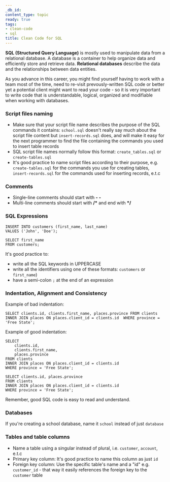 ```yaml
---
_db_id: 
content_type: topic
ready: true
tags:
- clean-code
- sql
title: Clean Code for SQL
---
```


**SQL (Structured Query Language)** is mostly used to manipulate data from a relational database. A database is a container to help organize data and efficiently store and retrieve data. **Relational databases** describe the data and the relationships between data entities. 

As you advance in this career, you might find yourself having to work with a team most of the time, need to re-visit prevously-written SQL code or better yet a potential client might want to read your code - so it is very important to write code that is understandable, logical, organized and modifiable when working with databases. 

### Script files naming
- Make sure that your script file name describes the purpose of the SQL commands it contains: `school.sql` doesn't really say much about the script file content but `insert-records.sql` does, and will make it easy for the next programmer to find the file containing the commands you used to insert table records
- SQL script file names normally follow this format: `create_tables.sql` or `create-tables.sql` 
- It's good practice to name script files according to their purpose, e.g. `create-tables.sql` for the commands you use for creating tables, `insert-records.sql` for the commands used for inserting records, e.t.c

### Comments

- Single-line comments should start with **- -**
- Multi-line comments should start with **/\*** and end with **\*/**

### SQL Expressions

```
INSERT INTO customers (first_name, last_name)
VALUES ('John', 'Doe');
```

```
SELECT first_name 
FROM customers;
```

It's good practice to:

- write all the SQL keywords in UPPERCASE
- write all the identifiers using one of these formats: `customers` or `first_name`)
- have a semi-colon `;` at the end of an expression

### Indentation, Alignment and Consistency
Example of bad indentation:
```
SELECT clients.id, clients.first_name, places.province FROM clients INNER JOIN places ON places.client_id = clients.id  WHERE province = 'Free State';
```

Example of good indentation:
```
SELECT 
    clients.id, 
    clients.first_name, 
    places.province 
FROM clients 
INNER JOIN places ON places.client_id = clients.id  
WHERE province = 'Free State';
```
```
SELECT clients.id, places.province 
FROM clients 
INNER JOIN places ON places.client_id = clients.id  
WHERE province = 'Free State';
```

Remember, good SQL code is easy to read and understand.

### Databases
If you're creating a school database, name it `school` instead of just `database`

### Tables and table columns
- Name a table using a singular instead of plural, i.e. `customer`, `account`, e.t.c 
- Primary key column: It's good practice to name this column as just `id`
- Foreign key column: Use the specific table's name and a "id" e.g. `customer_id` - that way it easily references the foreign key to the `customer` table 


 